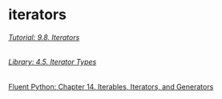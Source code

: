 # iterators

###### [Tutorial: 9.8. Iterators](https://docs.python.org/3/tutorial/classes.html#iterators)

###### [Library: 4.5. Iterator Types](https://docs.python.org/3/library/stdtypes.html#iterator-types)

[Fluent Python: Chapter 14. Iterables, Iterators, and Generators](https://www.safaribooksonline.com/library/view/fluent-python/9781491946237/ch14.html)

